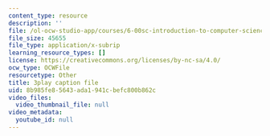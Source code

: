 ```yaml
---
content_type: resource
description: ''
file: /ol-ocw-studio-app/courses/6-00sc-introduction-to-computer-science-and-programming-spring-2011/8b985fe85643ada1941cbefc800b862c_pjLbxB9TXJs.srt
file_size: 45655
file_type: application/x-subrip
learning_resource_types: []
license: https://creativecommons.org/licenses/by-nc-sa/4.0/
ocw_type: OCWFile
resourcetype: Other
title: 3play caption file
uid: 8b985fe8-5643-ada1-941c-befc800b862c
video_files:
  video_thumbnail_file: null
video_metadata:
  youtube_id: null
---
```

